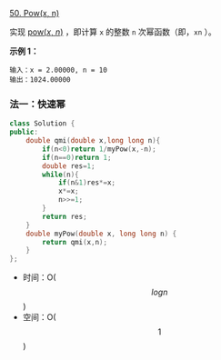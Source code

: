[50. Pow(x, n)](https://leetcode.cn/problems/powx-n/)

实现 [pow(*x*, *n*)](https://www.cplusplus.com/reference/valarray/pow/) ，即计算 `x` 的整数 `n` 次幂函数（即，`xn` ）。

**示例 1：**

```
输入：x = 2.00000, n = 10
输出：1024.00000
```



### 法一：快速幂

```cpp
class Solution {
public:
    double qmi(double x,long long n){
        if(n<0)return 1/myPow(x,-n);
        if(n==0)return 1;
        double res=1;
        while(n){
            if(n&1)res*=x;
            x*=x;
            n>>=1;
        }
        return res;
    }
    double myPow(double x, long long n) {
        return qmi(x,n);
    }
};
```

- 时间：O($$logn$$)
- 空间：O($$1$$)

